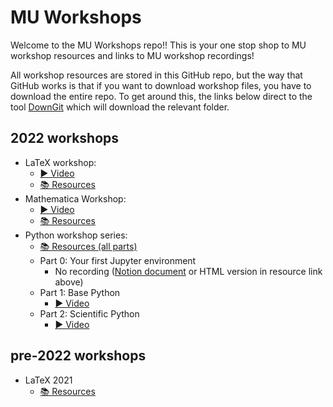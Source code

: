 # MU Workshops
Welcome to the MU Workshops repo!! This is your one stop shop to MU workshop resources and links to MU workshop recordings!

All workshop resources are stored in this GitHub repo, but the way that GitHub works is that if you want to download workshop files, you have to download the entire repo. To get around this, the links below direct to the tool [DownGit](https://downgit.github.io/#/home) which will download the relevant folder.

## 2022 workshops
- LaTeX workshop:
  - [▶ Video](https://youtu.be/2Yu7ZgBFVvY)
  - [📚 Resources](https://minhaskamal.github.io/DownGit/#/home?url=https://github.com/UWA-Maths-Union/mu-workshops/tree/main/2022/latex)
- Mathematica Workshop:
  - [▶ Video](https://youtu.be/BdJwVogTtlo)
  - [📚 Resources](https://minhaskamal.github.io/DownGit/#/home?url=https://github.com/UWA-Maths-Union/mu-workshops/tree/main/2022/mathematica)
- Python workshop series:
  - [📚 Resources (all parts)](https://minhaskamal.github.io/DownGit/#/home?url=https://github.com/UWA-Maths-Union/mu-workshops/tree/main/2022/python)
  - Part 0: Your first Jupyter environment
    - No recording ([Notion document](https://statuesque-bubbler-6af.notion.site/05daea2a53594b578b3b920a6b1095c2) or HTML version in resource link above)
  - Part 1: Base Python
    - [▶ Video](https://youtu.be/5wpfkDsex8g)
  - Part 2: Scientific Python
    - [▶ Video](https://youtu.be/tZbDBLmpfkM)

## pre-2022 workshops
- LaTeX 2021
  - [📚 Resources](https://minhaskamal.github.io/DownGit/#/home?url=https://github.com/UWA-Maths-Union/mu-workshops/tree/main/pre-2022/2021-latex)
